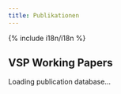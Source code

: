 ```yaml
---
title: Publikationen
---
```


{% include i18n/i18n %}

## VSP Working Papers

<div id="app-publications">Loading publication database...</div>

<script type="module" src="/publications/index.js"></script>
